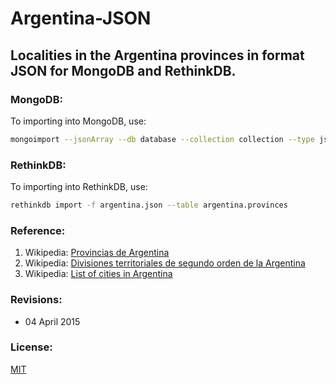 # Argentina-JSON

## Localities in the Argentina provinces in format JSON for MongoDB and RethinkDB.

### MongoDB:

To importing into MongoDB, use:

```bash
mongoimport --jsonArray --db database --collection collection --type json --file argentina.json
```

### RethinkDB:

To importing into RethinkDB, use:

```bash
rethinkdb import -f argentina.json --table argentina.provinces
```

### Reference:

1. Wikipedia: [Provincias de Argentina](http://es.wikipedia.org/wiki/Provincias_de_Argentina)
2. Wikipedia: [Divisiones territoriales de segundo orden de la Argentina](http://es.wikipedia.org/wiki/Anexo:Divisiones_territoriales_de_segundo_orden_de_la_Argentina)
3. Wikipedia: [List of cities in Argentina](http://en.wikipedia.org/wiki/List_of_cities_in_Argentina)

### Revisions:
* 04 April 2015

### License:

[MIT](http://rem.mit-license.org)